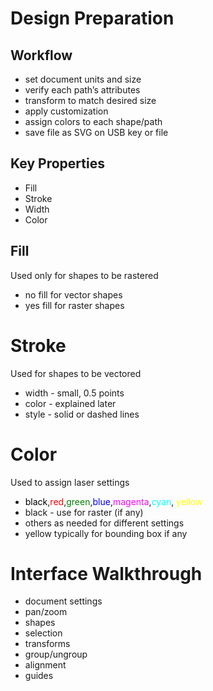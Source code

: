 # Design Preparation


## Workflow
* set document units and size
* verify each path’s attributes
* transform to match desired size 
* apply customization
* assign colors to each shape/path
* save file as SVG on USB key or file


## Key Properties
* Fill
* Stroke
* Width
* Color


## Fill
Used only for shapes to be rastered

* no fill for vector shapes
* yes fill for raster shapes


# Stroke
Used for shapes to be vectored

* width - small, 0.5 points
* color - explained later
* style - solid or dashed lines


# Color
Used to assign laser settings

* <span style="color:black">black</span>,<span style="color:red">red</span>,<span style="color:green">green</span>,<span style="color:blue">blue</span>,<span style="color:magenta">magenta</span>,<span style="color:cyan">cyan</span>, <span style="color:yellow">yellow</span> 
* black - use for raster (if any)
* others as needed for different settings
* yellow typically for bounding box if any


# Interface Walkthrough
* document settings
* pan/zoom
* shapes
* selection
* transforms
* group/ungroup
* alignment
* guides
